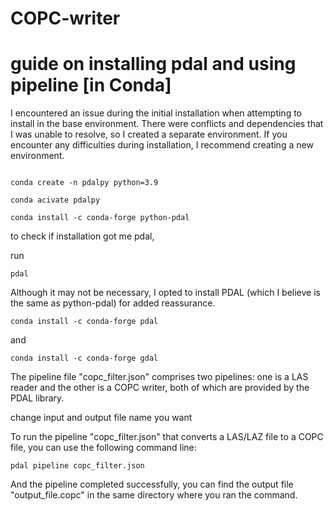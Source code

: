 # COPC-writer

# guide on installing pdal and using pipeline [in Conda]

I encountered an issue during the initial installation when attempting to install in the base environment. There were conflicts and dependencies that I was unable to resolve, so I created a separate environment. 
If you encounter any difficulties during installation, I recommend creating a new environment.

```console

conda create -n pdalpy python=3.9

conda acivate pdalpy

conda install -c conda-forge python-pdal

 ```

to check if installation got me pdal, 

run 
```console
pdal
```

Although it may not be necessary, I opted to install PDAL (which I believe is the same as python-pdal) for added reassurance.

```console
conda install -c conda-forge pdal
```
and 

```console
conda install -c conda-forge gdal
```

The pipeline file "copc_filter.json" comprises two pipelines: one is a LAS reader and the other is a COPC writer, both of which are provided by the PDAL library.

change input and output file name you want 

To run the pipeline "copc_filter.json" that converts a LAS/LAZ file to a COPC file, you can use the following command line:


```console
pdal pipeline copc_filter.json
```

And the pipeline completed successfully, you can find the output file "output_file.copc" in the same directory where you ran the command.
